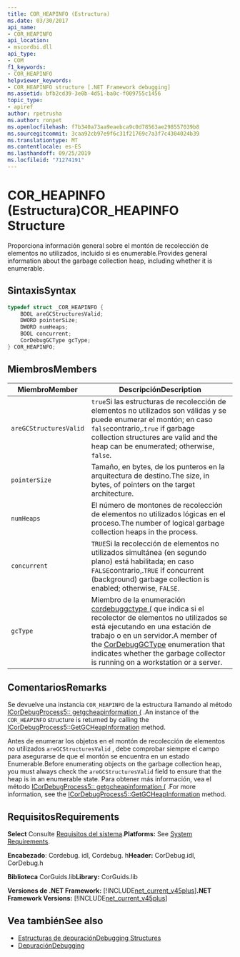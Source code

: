 ```yaml
---
title: COR_HEAPINFO (Estructura)
ms.date: 03/30/2017
api_name:
- COR_HEAPINFO
api_location:
- mscordbi.dll
api_type:
- COM
f1_keywords:
- COR_HEAPINFO
helpviewer_keywords:
- COR_HEAPINFO structure [.NET Framework debugging]
ms.assetid: bfb2cd39-3e0b-4d51-ba0c-f009755c1456
topic_type:
- apiref
author: rpetrusha
ms.author: ronpet
ms.openlocfilehash: f7b340a73aa9eaebca9c0d78563ae298557039b8
ms.sourcegitcommit: 3caa92cb97e9f6c31f21769c7a3f7c4304024b39
ms.translationtype: MT
ms.contentlocale: es-ES
ms.lasthandoff: 09/25/2019
ms.locfileid: "71274191"
---
```

# <a name="cor_heapinfo-structure"></a><span data-ttu-id="5df2d-102">COR_HEAPINFO (Estructura)</span><span class="sxs-lookup"><span data-stu-id="5df2d-102">COR_HEAPINFO Structure</span></span>
<span data-ttu-id="5df2d-103">Proporciona información general sobre el montón de recolección de elementos no utilizados, incluido si es enumerable.</span><span class="sxs-lookup"><span data-stu-id="5df2d-103">Provides general information about the garbage collection heap, including whether it is enumerable.</span></span>  
  
## <a name="syntax"></a><span data-ttu-id="5df2d-104">Sintaxis</span><span class="sxs-lookup"><span data-stu-id="5df2d-104">Syntax</span></span>  
  
```cpp  
typedef struct _COR_HEAPINFO {  
    BOOL areGCStructuresValid;   
    DWORD pointerSize;   
    DWORD numHeaps;  
    BOOL concurrent;   
    CorDebugGCType gcType;   
} COR_HEAPINFO;  
```  
  
## <a name="members"></a><span data-ttu-id="5df2d-105">Miembros</span><span class="sxs-lookup"><span data-stu-id="5df2d-105">Members</span></span>  
  
|<span data-ttu-id="5df2d-106">Miembro</span><span class="sxs-lookup"><span data-stu-id="5df2d-106">Member</span></span>|<span data-ttu-id="5df2d-107">Descripción</span><span class="sxs-lookup"><span data-stu-id="5df2d-107">Description</span></span>|  
|------------|-----------------|  
|`areGCStructuresValid`|<span data-ttu-id="5df2d-108">`true`Si las estructuras de recolección de elementos no utilizados son válidas y se puede enumerar el montón; en caso `false`contrario,.</span><span class="sxs-lookup"><span data-stu-id="5df2d-108">`true` if garbage collection structures are valid and the heap can be enumerated; otherwise, `false`.</span></span>|  
|`pointerSize`|<span data-ttu-id="5df2d-109">Tamaño, en bytes, de los punteros en la arquitectura de destino.</span><span class="sxs-lookup"><span data-stu-id="5df2d-109">The size, in bytes, of pointers on the target architecture.</span></span>|  
|`numHeaps`|<span data-ttu-id="5df2d-110">El número de montones de recolección de elementos no utilizados lógicas en el proceso.</span><span class="sxs-lookup"><span data-stu-id="5df2d-110">The number of logical garbage collection heaps in the process.</span></span>|  
|`concurrent`|<span data-ttu-id="5df2d-111">`TRUE`Si la recolección de elementos no utilizados simultánea (en segundo plano) está habilitada; en caso `FALSE`contrario,.</span><span class="sxs-lookup"><span data-stu-id="5df2d-111">`TRUE` if concurrent (background) garbage collection is enabled; otherwise, `FALSE`.</span></span>|  
|`gcType`|<span data-ttu-id="5df2d-112">Miembro de la enumeración [cordebuggctype (](cordebuggctype-enumeration.md) que indica si el recolector de elementos no utilizados se está ejecutando en una estación de trabajo o en un servidor.</span><span class="sxs-lookup"><span data-stu-id="5df2d-112">A member of the [CorDebugGCType](cordebuggctype-enumeration.md) enumeration that indicates whether the garbage collector is running on a workstation or a server.</span></span>|  
  
## <a name="remarks"></a><span data-ttu-id="5df2d-113">Comentarios</span><span class="sxs-lookup"><span data-stu-id="5df2d-113">Remarks</span></span>  
 <span data-ttu-id="5df2d-114">Se devuelve una instancia `COR_HEAPINFO` de la estructura llamando al método [ICorDebugProcess5:: getgcheapinformation (](icordebugprocess5-getgcheapinformation-method.md) .</span><span class="sxs-lookup"><span data-stu-id="5df2d-114">An instance of the `COR_HEAPINFO` structure is returned by calling the [ICorDebugProcess5::GetGCHeapInformation](icordebugprocess5-getgcheapinformation-method.md) method.</span></span>  
  
 <span data-ttu-id="5df2d-115">Antes de enumerar los objetos en el montón de recolección de elementos no utilizados `areGCStructuresValid` , debe comprobar siempre el campo para asegurarse de que el montón se encuentra en un estado Enumerable.</span><span class="sxs-lookup"><span data-stu-id="5df2d-115">Before enumerating objects on the garbage collection heap, you must always check the `areGCStructuresValid` field to ensure that the heap is in an enumerable state.</span></span> <span data-ttu-id="5df2d-116">Para obtener más información, vea el método [ICorDebugProcess5:: getgcheapinformation (](icordebugprocess5-getgcheapinformation-method.md) .</span><span class="sxs-lookup"><span data-stu-id="5df2d-116">For more information, see the [ICorDebugProcess5::GetGCHeapInformation](icordebugprocess5-getgcheapinformation-method.md) method.</span></span>  
  
## <a name="requirements"></a><span data-ttu-id="5df2d-117">Requisitos</span><span class="sxs-lookup"><span data-stu-id="5df2d-117">Requirements</span></span>  
 <span data-ttu-id="5df2d-118">**Select** Consulte [Requisitos del sistema](../../get-started/system-requirements.md).</span><span class="sxs-lookup"><span data-stu-id="5df2d-118">**Platforms:** See [System Requirements](../../get-started/system-requirements.md).</span></span>  
  
 <span data-ttu-id="5df2d-119">**Encabezado**: Cordebug. idl, Cordebug. h</span><span class="sxs-lookup"><span data-stu-id="5df2d-119">**Header:** CorDebug.idl, CorDebug.h</span></span>  
  
 <span data-ttu-id="5df2d-120">**Biblioteca** CorGuids.lib</span><span class="sxs-lookup"><span data-stu-id="5df2d-120">**Library:** CorGuids.lib</span></span>  
  
 <span data-ttu-id="5df2d-121">**Versiones de .NET Framework:** [!INCLUDE[net_current_v45plus](../../../../includes/net-current-v45plus-md.md)]</span><span class="sxs-lookup"><span data-stu-id="5df2d-121">**.NET Framework Versions:** [!INCLUDE[net_current_v45plus](../../../../includes/net-current-v45plus-md.md)]</span></span>  
  
## <a name="see-also"></a><span data-ttu-id="5df2d-122">Vea también</span><span class="sxs-lookup"><span data-stu-id="5df2d-122">See also</span></span>

- [<span data-ttu-id="5df2d-123">Estructuras de depuración</span><span class="sxs-lookup"><span data-stu-id="5df2d-123">Debugging Structures</span></span>](debugging-structures.md)
- [<span data-ttu-id="5df2d-124">Depuración</span><span class="sxs-lookup"><span data-stu-id="5df2d-124">Debugging</span></span>](index.md)

